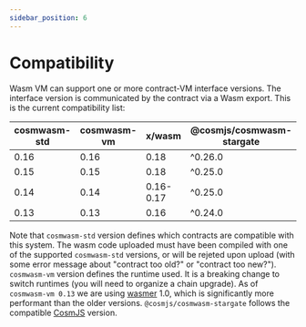 ```yaml
---
sidebar_position: 6
---
```


# Compatibility

Wasm VM can support one or more contract-VM interface versions. The interface
version is communicated by the contract via a Wasm export. This is the current
compatibility list:

| cosmwasm-std | cosmwasm-vm | x/wasm    | @cosmjs/cosmwasm-stargate |
|--------------|-------------|-----------|---------------------------|
| 0.16         | 0.16        | 0.18      | ^0.26.0                   |
| 0.15         | 0.15        | 0.18      | ^0.25.0                   |
| 0.14         | 0.14        | 0.16-0.17 | ^0.25.0                   |
| 0.13         | 0.13        | 0.16      | ^0.24.0                   |

Note that `cosmwasm-std` version defines which contracts are compatible with this system. The wasm code uploaded must
have been compiled with one of the supported `cosmwasm-std` versions, or will be rejeted upon upload (with some error
message about "contract too old?" or "contract too new?"). `cosmwasm-vm` version defines the runtime used. It is a
breaking change to switch runtimes (you will need to organize a chain upgrade). As of `cosmwasm-vm 0.13` we are
using [wasmer](https://github.com/wasmerio/wasmer/) 1.0, which is significantly more performant than the older versions.
`@cosmjs/cosmwasm-stargate` follows the compatible [CosmJS](https://github.com/cosmos/cosmjs) version.

